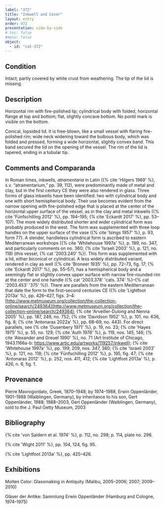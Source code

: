 ```yaml
---
label: "372"
title: "Inkwell and Cover"
layout: entry
order: 972
presentation: side-by-side
# toc: false
#menu: false 
object:
  - id: "cat-372"
---
```


## Condition

Intact; partly covered by white crust from weathering. The tip of the lid is missing.

## Description

Horizontal rim with fire-polished lip; cylindrical body with folded, horizontal flange at top and bottom; flat, slightly concave bottom. No pontil mark is visible on the bottom.

Conical, lopsided lid. It is free-blown, like a small vessel with flaring fire-polished rim; wide neck widening toward the bulbous body, which was folded and pressed, forming a wide horizontal, slightly convex band. This band secured the lid on the opening of the vessel. The rim of the lid is tapered, ending in a tubular tip.

## Comments and Comparanda

In Roman times, inkwells, *atramentaria* in Latin ({% cite 'Hilgers 1969' %}, s.v. “atramentarium,” pp. 39, 112), were predominantly made of metal and clay, but in the first century CE they were also rendered in glass. Three forms of glass inkwells have been identified: two with cylindrical body and one with short hemispherical body. Their use becomes evident from the narrow opening with fire-polished edge that is placed at the center of the horizontal upper surface of the vessel, as in the clay and metal inkwells ({% cite 'Fünfschilling 2012' %}, pp. 194–195; {% cite 'Eckardt 2017' %}, pp. 53–107). The more widely distributed shorter and wider cylindrical form was probably produced in the west. The form was supplemented with three loop handles on the upper surface of the vase ({% cite 'Isings 1957' %}, p. 93, form 77). A slender, handleless cylindrical form is ascribed to eastern Mediterranean workshops ({% cite 'Whitehouse 1997a' %}, p. 199, no. 347, and particularly comments on no. 360; {% cite 'Israeli 2003' %}, p. 121, no. 118) (this vessel, {% cat '2003.240' %}). This form was supplemented with a lid, either biconical or cylindrical. A less widely distributed variant, rendered in clay as well ({% cite 'Broneer 1935' %}, pp. 72–73, fig. 17; {% cite 'Eckardt 2017' %}, pp. 55–57), has a hemispherical body and a seemingly flat or slightly convex upper surface with narrow fire-rounded rim at the center and one handle ({% cat '2003.378' 'cats. 374' %}–{% cat '2003.453' '375' %}). There are parallels from the eastern Mediterranean that date the form to the first–second centuries CE ({% cite 'Lightfoot 2013a' %}, pp. 426–427, figs. 3–4: [http://www.metmuseum.org/collection/the-collection-online/search/249364](http://www.metmuseum.org/collection/the–collection–online/search/249364); {% cite 'Arveiller-Dulong and Nenna 2005' %}, pp. 187, 249, no. 752; {% cite 'Davidson 1952' %}, p. 101, no. 636, fig. 8; {% cite 'Antonaras 2022a' %}, pp. 68–69, no. 443). For direct parallels, see {% cite 'Dusenbery 1971' %}, p. 19, no. 23; {% cite 'Hayes 1975' %}, p. 55, no. 129; {% cite 'Auth 1976' %}, p. 119, nos. 145, 146; {% cite 'Alexander and Greuel 1990' %}, no. 71 (Art Institute of Chicago, 1943.1166a-b: <https://www.artic.edu/artworks/119257/inkwell>); {% cite 'Whitehouse 1997a' %}, pp. 199, 209, nos. 347, 360; {% cite 'Israeli 2003' %}, p. 121, no. 118; {% cite 'Fünfschilling 2012' %}, p. 195, fig. 47; {% cite 'Antonaras 2012' %}, p. 252, nos. 411, 412; {% cite 'Lightfoot 2013a' %}, p. 426, n. 6, fig. 1.

## Provenance

Pierre Mavrogordato, Greek, 1870–1948; by 1974–1988, Erwin Oppenländer, 1901–1988 (Waiblingen, Germany), by inheritance to his son, Gert Oppenländer, 1988; 1988–2003, Gert Oppenländer (Waiblingen, Germany), sold to the J. Paul Getty Museum, 2003

## Bibliography

{% cite 'von Saldern et al. 1974' %}, p. 112, no. 298; p. 114, plate no. 298.

{% cite 'Wight 2011' %}, pp. 104, 124, fig. 95.

{% cite 'Lightfoot 2013a' %}, pp. 425–426.

## Exhibitions

Molten Color: Glassmaking in Antiquity (Malibu, 2005–2006; 2007; 2009–2010)

Gläser der Antike: Sammlung Erwin Oppenländer (Hamburg and Cologne, 1974–1975)